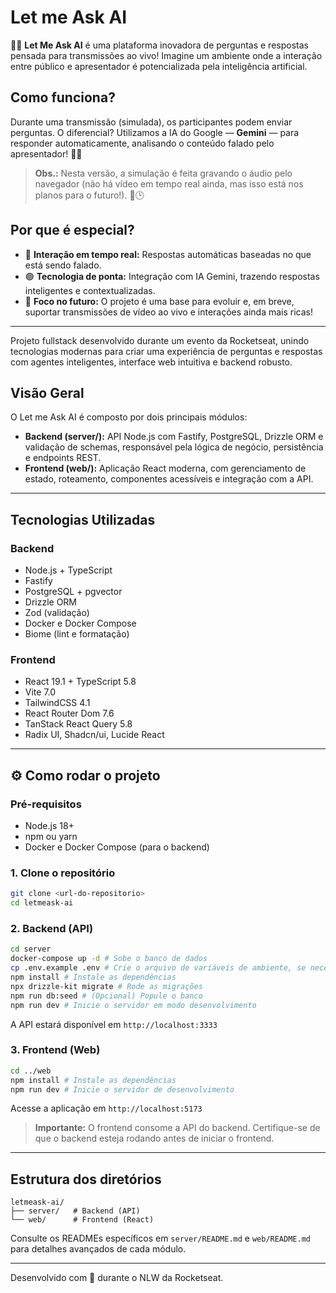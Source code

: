 # Let me Ask AI

👾✨ **Let Me Ask AI** é uma plataforma inovadora de perguntas e respostas pensada para transmissões ao vivo! Imagine um ambiente onde a interação entre público e apresentador é potencializada pela inteligência artificial.

## Como funciona?

Durante uma transmissão (simulada), os participantes podem enviar perguntas. O diferencial? Utilizamos a IA do Google — **Gemini** — para responder automaticamente, analisando o conteúdo falado pelo apresentador! 🤖🔮

> **Obs.:** Nesta versão, a simulação é feita gravando o áudio pelo navegador (não há vídeo em tempo real ainda, mas isso está nos planos para o futuro!). 🎤🕒

## Por que é especial?

- 💜 **Interação em tempo real:** Respostas automáticas baseadas no que está sendo falado.
- 🟣 **Tecnologia de ponta:** Integração com IA Gemini, trazendo respostas inteligentes e contextualizadas.
- 🚀 **Foco no futuro:** O projeto é uma base para evoluir e, em breve, suportar transmissões de vídeo ao vivo e interações ainda mais ricas!

---

Projeto fullstack desenvolvido durante um evento da Rocketseat, unindo tecnologias modernas para criar uma experiência de perguntas e respostas com agentes inteligentes, interface web intuitiva e backend robusto.

## Visão Geral

O Let me Ask AI é composto por dois principais módulos:

- **Backend (server/):** API Node.js com Fastify, PostgreSQL, Drizzle ORM e validação de schemas, responsável pela lógica de negócio, persistência e endpoints REST.
- **Frontend (web/):** Aplicação React moderna, com gerenciamento de estado, roteamento, componentes acessíveis e integração com a API.

---

## Tecnologias Utilizadas

### Backend

- Node.js + TypeScript
- Fastify
- PostgreSQL + pgvector
- Drizzle ORM
- Zod (validação)
- Docker e Docker Compose
- Biome (lint e formatação)

### Frontend

- React 19.1 + TypeScript 5.8
- Vite 7.0
- TailwindCSS 4.1
- React Router Dom 7.6
- TanStack React Query 5.8
- Radix UI, Shadcn/ui, Lucide React

---

## ⚙️ Como rodar o projeto

### Pré-requisitos

- Node.js 18+
- npm ou yarn
- Docker e Docker Compose (para o backend)

### 1. Clone o repositório

```bash
git clone <url-do-repositorio>
cd letmeask-ai
```

### 2. Backend (API)

```bash
cd server
docker-compose up -d # Sobe o banco de dados
cp .env.example .env # Crie o arquivo de variáveis de ambiente, se necessário
npm install # Instale as dependências
npx drizzle-kit migrate # Rode as migrações
npm run db:seed # (Opcional) Popule o banco
npm run dev # Inicie o servidor em modo desenvolvimento
```

A API estará disponível em `http://localhost:3333`

### 3. Frontend (Web)

```bash
cd ../web
npm install # Instale as dependências
npm run dev # Inicie o servidor de desenvolvimento
```

Acesse a aplicação em `http://localhost:5173`

> **Importante:** O frontend consome a API do backend. Certifique-se de que o backend esteja rodando antes de iniciar o frontend.

---

## Estrutura dos diretórios

```
letmeask-ai/
├── server/   # Backend (API)
└── web/      # Frontend (React)
```

Consulte os READMEs específicos em `server/README.md` e `web/README.md` para detalhes avançados de cada módulo.

---

Desenvolvido com 💜 durante o NLW da Rocketseat.
